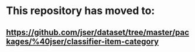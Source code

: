 # This repository has moved to:
## <https://github.com/jser/dataset/tree/master/packages/%40jser/classifier-item-category>